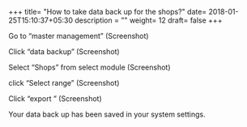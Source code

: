 +++
title= "How to take data back up for the shops?"
date= 2018-01-25T15:10:37+05:30
description = ""
weight= 12
draft= false
+++



Go to “master management”
(Screenshot)

Click “data backup”
(Screenshot)

Select “Shops” from select module
(Screenshot)

click “Select range”
(Screenshot)

Click “export ”
(Screenshot)

Your data back up has been saved in your system settings.

